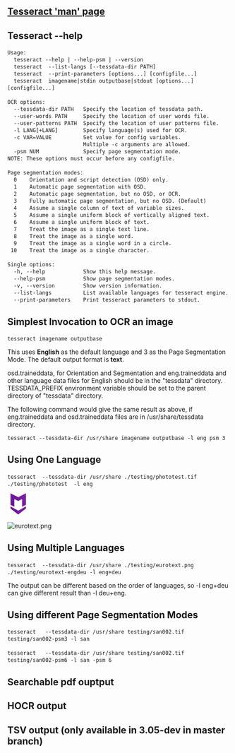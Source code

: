 ## [Tesseract 'man' page](https://github.com/tesseract-ocr/tesseract/blob/master/doc/tesseract.1.asc)

## Tesseract --help

    Usage:
      tesseract --help | --help-psm | --version
      tesseract  --list-langs [--tessdata-dir PATH]
      tesseract  --print-parameters [options...] [configfile...]
      tesseract  imagename|stdin outputbase|stdout [options...] [configfile...]
    
    OCR options:
      --tessdata-dir PATH   Specify the location of tessdata path.
      --user-words PATH     Specify the location of user words file.
      --user-patterns PATH  Specify the location of user patterns file.
      -l LANG[+LANG]        Specify language(s) used for OCR.
      -c VAR=VALUE          Set value for config variables.
                            Multiple -c arguments are allowed.
      -psm NUM              Specify page segmentation mode.
    NOTE: These options must occur before any configfile.
    
    Page segmentation modes:
      0    Orientation and script detection (OSD) only.
      1    Automatic page segmentation with OSD.
      2    Automatic page segmentation, but no OSD, or OCR.
      3    Fully automatic page segmentation, but no OSD. (Default)
      4    Assume a single column of text of variable sizes.
      5    Assume a single uniform block of vertically aligned text.
      6    Assume a single uniform block of text.
      7    Treat the image as a single text line.
      8    Treat the image as a single word.
      9    Treat the image as a single word in a circle.
     10    Treat the image as a single character.
    
    Single options:
      -h, --help            Show this help message.
      --help-psm            Show page segmentation modes.
      -v, --version         Show version information.
      --list-langs          List available languages for tesseract engine.
      --print-parameters    Print tesseract parameters to stdout.

## Simplest Invocation to OCR an image

    tesseract imagename outputbase

This uses **English** as the default language and 3 as the Page Segmentation Mode. The default output format is **text**.

osd.traineddata, for Orientation and Segmentation and eng.traineddata and other language data files for English should be in the "tessdata" directory. TESSDATA_PREFIX environment variable should be set to the parent directory of "tessdata" directory. 

The following command would give the same result as above, if eng.traineddata and osd.traineddata files are in /usr/share/tessdata directory.

    tesseract --tessdata-dir /usr/share imagename outputbase -l eng psm 3

## Using One Language

    tesseract  --tessdata-dir /usr/share ./testing/phototest.tif ./testing/phototest  -l eng

![alt text](https://github.com/adam-p/markdown-here/raw/master/src/common/images/icon48.png "Logo Title Text 1")

![eurotext.png](http://dev.blog.fairway.ne.jp/wp-content/uploads/2014/04/eurotext.png)

## Using Multiple Languages

    tesseract  --tessdata-dir /usr/share ./testing/eurotext.png ./testing/eurotext-engdeu -l eng+deu

The output can be different based on the order of languages, so -l eng+deu can give different result than -l deu+eng.

## Using different Page Segmentation Modes

    tesseract   --tessdata-dir /usr/share testing/san002.tif testing/san002-psm3 -l san 

    tesseract   --tessdata-dir /usr/share testing/san002.tif testing/san002-psm6 -l san -psm 6 

## Searchable pdf ouptput

## HOCR output

## TSV output (only available in 3.05-dev in master branch)




